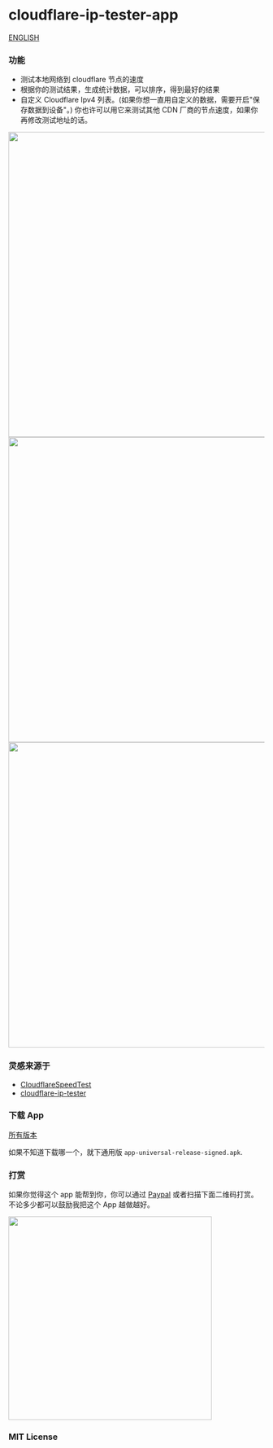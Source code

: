 # cloudflare-ip-tester-app

[ENGLISH](./README.MD)

### 功能

- 测试本地网络到 cloudflare 节点的速度
- 根据你的测试结果，生成统计数据，可以排序，得到最好的结果
- 自定义 Cloudflare Ipv4 列表。(如果你想一直用自定义的数据，需要开启"保存数据到设备"。) 你也许可以用它来测试其他 CDN 厂商的节点速度，如果你再修改测试地址的话。

<div style="display: flex;flex-flow:row wrap;">
    <img src="./assets/images/test-run-min-zh.jpg" height="600">
    <img src="./assets/images/test-statistics-min-zh.jpg" height="600">
    <img src="./assets/images/test-config-min-zh.jpg" height="600">
</div>

### 灵感来源于

- [CloudflareSpeedTest](https://github.com/XIU2/CloudflareSpeedTest)
- [cloudflare-ip-tester](https://github.com/TulvL/cloudflare-ip-tester)

### 下载 App

[所有版本](https://github.com/xianshenglu/cloudflare-ip-tester-app/releases)

如果不知道下载哪一个，就下通用版 `app-universal-release-signed.apk`.

### 打赏

如果你觉得这个 app 能帮到你，你可以通过 [Paypal](paypal.me/xianshenglu) 或者扫描下面二维码打赏。不论多少都可以鼓励我把这个 App 越做越好。

<img style="width:400px" src="./assets/images/wechat-ali-pay.png"/>


### MIT License
